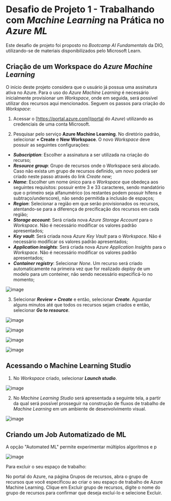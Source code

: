 # Desafio de Projeto 1 - Trabalhando com *Machine Learning* na Prática no *Azure ML*
Este desafio de projeto foi proposto no *Bootcamp AI Fundamentals* da DIO, utilizando-se de materiais disponibilizados pelo Microsoft Learn.

## Criação de um Workspace do *Azure Machine Learning*
O início deste projeto considera que o usuário já possua uma assinatura ativa no Azure. Para o uso do *Azure Machine Learning* é necessário inicialmente provisionar um *Workspace*, onde em seguida, será possível utilizar dos recursos aqui mencionados. Seguem os passos para criação do *Workspace*:

1. Acessar o [https://portal.azure.com](portal do *Azure*) utilizando as credenciais de uma conta Microsoft.

2. Pesquisar pelo serviço **Azure Machine Learning**. No diretório padrão, selecionar **+ Create** e **New Workspace**. O novo *Workspace* deve possuir as seguintes configurações:

- ***Subscription***: Escolher a assinatura a ser utilizada na criação do recurso;
- ***Resource group***: Grupo de recursos onde o Workspace será alocado. Caso não exista um grupo de recursos definido, um novo poderá ser criado neste passo através do link *Create new*;
- ***Name***: Escolher um nome único para o *Workspace* que obedeça aos seguintes requisitos: possuir entre 3 e 33 caracteres, sendo mandatório que o primeiro seja alfanumérico (os restantes podem possuir hífens e subtraço/underscore), não sendo permitida a inclusão de espaços;
- ***Region***: Selecionar a região em que serão provisionados os recursos, atentando-se para a diferença de precificação dos recursos em cada região;
- ***Storage account***: Será criada nova *Azure Storage Account* para o *Workspace*. Não é necessário modificar os valores padrão apresentados;
- ***Key vault***: Será criada nova *Azure Key Vault* para o *Workspace*. Não é necessário modificar os valores padrão apresentados;
- ***Application insights***: Será criada nova *Azure Application Insights* para o *Workspace*. Não é necessário modificar os valores padrão apresentados;
-  ***Container registry***: Selecionar *None*. Um recurso será criado automaticamente na primeira vez que for realizado *deploy* de um modelo para um conteiner, não sendo necessário especificá-lo no momento;

![image](https://github.com/danielfscosta/dio-aifundamentals-projeto1-azml/assets/69484807/b4e0a49f-612b-43ae-8873-bfe0b7750e13)

3. Selecionar ***Review + Create*** e então, selecionar ***Create***. Aguardar alguns minutos até que todos os recursos sejam criados e então, selecionar  ***Go to resource***.

![image](https://github.com/danielfscosta/dio-aifundamentals-projeto1-azml/assets/69484807/e9661c6a-6dac-4e7d-ad0a-19f3dd77a2eb)

![image](https://github.com/danielfscosta/dio-aifundamentals-projeto1-azml/assets/69484807/c6957096-1e18-4a40-878f-88a7e1fdcee8)

![image](https://github.com/danielfscosta/dio-aifundamentals-projeto1-azml/assets/69484807/dc9ce009-d26f-4dbd-add0-aa4caa036f62)

![image](https://github.com/danielfscosta/dio-aifundamentals-projeto1-azml/assets/69484807/6c2246c7-68f4-498a-b5aa-cdfc26e1ae68)

## Acessando o Machine Learning Studio

1. No *Workspace* criado, selecionar ***Launch studio***.

![image](https://github.com/danielfscosta/dio-aifundamentals-projeto1-azml/assets/69484807/25bd8352-c4bf-4ab1-ba3d-80cf8b326994)

2. No *Machine Learning Studio* será apresentada a seguinte tela, a partir da qual será possível prosseguir na construção de fluxos de trabalho de *Machine Learning* em um ambiente de desenvolvimento visual.

![image](https://github.com/danielfscosta/dio-aifundamentals-projeto1-azml/assets/69484807/8e499083-c51e-41c0-aabd-c2b42e122540)

## Criando um Job Automatizado de ML

A opção "Automated ML" permite experimentar múltiplos algoritmos e p

![image](https://github.com/danielfscosta/dio-aifundamentals-projeto1-azml/assets/69484807/d8cc153e-4ccf-4769-9dd5-03faab87506d)



Para excluir o seu espaço de trabalho:

No portal do Azure, na página Grupos de recursos, abra o grupo de recursos que você especificou ao criar o seu espaço de trabalho de Azure Machine Learning.
Clique em Excluir grupo de recursos, digite o nome do grupo de recursos para confirmar que deseja excluí-lo e selecione Excluir.
